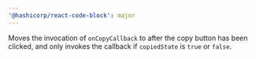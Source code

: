 ```yaml
---
'@hashicorp/react-code-block': major
---
```


Moves the invocation of `onCopyCallback` to after the copy button has been clicked, and only invokes the callback if `copiedState` is `true` or `false`.
